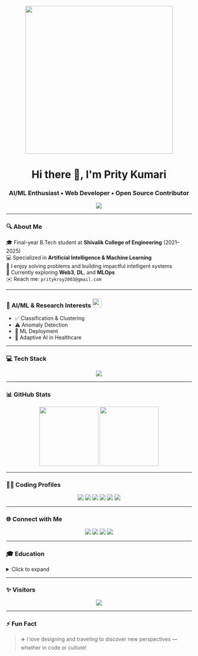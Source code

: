 <p align="center">
  <img src="https://media.giphy.com/media/qgQUggAC3Pfv687qPC/giphy.gif" width="400" />
</p>

<h1 align="center">Hi there 👋, I'm Prity Kumari</h1>
<h3 align="center">AI/ML Enthusiast • Web Developer • Open Source Contributor</h3>

<p align="center">
  <img src="https://readme-typing-svg.demolab.com?font=Fira+Code&size=25&pause=1000&color=F70000&center=true&vCenter=true&width=900&lines=Turning+ideas+into+intelligent+systems.;Passionate+about+AI%2C+ML+%26+Web+Tech.;Let%27s+build+something+amazing+together!" />
</p>

---

### 🔍 About Me

🎓 Final-year B.Tech student at **Shivalik College of Engineering** (2021–2025)  
💻 Specialized in **Artificial Intelligence & Machine Learning**  
🧠 I enjoy solving problems and building impactful intelligent systems  
🌱 Currently exploring **Web3**, **DL**, and **MLOps**  
✉️ Reach me: `pritykroy2003@gmail.com`

---

### 🧠 AI/ML & Research Interests <img src="https://user-images.githubusercontent.com/71630336/167283558-6c53d514-1a4a-4ad0-acd8-33d97ba5ac07.gif" width="25" />

- ✅ Classification & Clustering  
- ⚠️ Anomaly Detection  
- 🚀 ML Deployment  
- 🧬 Adaptive AI in Healthcare

---

### 💻 Tech Stack

<p align="center">
  <img src="https://skillicons.dev/icons?i=python,cpp,js,react,nodejs,html,css,mysql,mongodb,git,linux" />
</p>

---

### 📊 GitHub Stats

<p align="center">
  <img src="https://github-readme-stats.vercel.app/api?username=pritykumari1910&show_icons=true&theme=radical" height="160" />
  <img src="https://github-readme-streak-stats.herokuapp.com/?user=pritykumari1910&theme=dracula&hide_border=false" height="160"/>

</p>

---

### 👩‍💻 Coding Profiles

<p align="center">
  <a href="https://leetcode.com/pritykroy/"><img src="https://img.shields.io/badge/LeetCode-FFA116?style=for-the-badge&logo=LeetCode&logoColor=black"/></a>
  <a href="https://auth.geeksforgeeks.org/user/pritykumv5ab/"><img src="https://img.shields.io/badge/GeeksforGeeks-2F8D46?style=for-the-badge&logo=geeksforgeeks&logoColor=white"/></a>
  <a href="https://www.hackerrank.com/profile/pritykumari1910"><img src="https://img.shields.io/badge/HackerRank-00EA64?style=for-the-badge&logo=hackerrank&logoColor=black"/></a>
  <a href="https://www.codingninjas.com/studio/profile/prity_19"><img src="https://img.shields.io/badge/CodingNinjas-DD6620?style=for-the-badge&logo=codingninjas&logoColor=white"/></a>
  <a href="https://stackoverflow.com/users/23039208/prity-kumari"><img src="https://img.shields.io/badge/StackOverflow-FE7A16?style=for-the-badge&logo=stackoverflow&logoColor=white"/></a>
  <a href="https://workat.tech/profile"><img src="https://img.shields.io/badge/work@tech-38A1F3?style=for-the-badge&logo=workattech&logoColor=white"/></a>
</p>

---

### 🌐 Connect with Me

<p align="center">
  <a href="https://www.linkedin.com/in/prity-kumari-157159250/"><img src="https://img.shields.io/badge/LinkedIn-0077B5?style=for-the-badge&logo=linkedin&logoColor=white"/></a>
  <a href="https://medium.com/@pritykroy2003"><img src="https://img.shields.io/badge/Medium-12100E?style=for-the-badge&logo=medium&logoColor=white"/></a>
  <a href="https://www.kaggle.com/prity19"><img src="https://img.shields.io/badge/Kaggle-20BEFF?style=for-the-badge&logo=kaggle&logoColor=white"/></a>
  <a href="https://www.instagram.com/sundara_7808/?hl=en"><img src="https://img.shields.io/badge/Instagram-E4405F?style=for-the-badge&logo=instagram&logoColor=white"/></a>
</p>

---

### 🎓 Education

<details>
<summary>Click to expand</summary>

- 🎓 **Shivalik College of Engineering** (2021–2025)  
  🖥️ **Bachelor of Technology — Computer Science Engineering**  



</details>

---

### ✨ Visitors

<p align="center">
  <img src="https://komarev.com/ghpvc/?username=pritykumari1910&label=Profile+Views&color=brightgreen" />
</p>

---

### ⚡ Fun Fact

> ✈️ I love designing and traveling to discover new perspectives — whether in code or culture!
